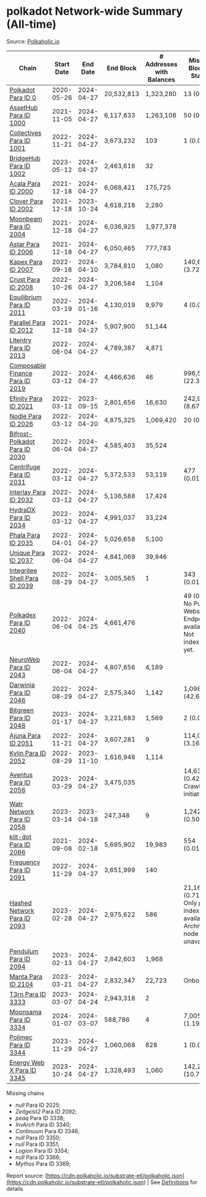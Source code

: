 # polkadot Network-wide Summary (All-time)

Source: [Polkaholic.io](https://polkaholic.io)


| Chain            | Start Date | End Date | End Block | # Addresses with Balances | Missing Blocks / Status |
| ---------------- | ---------- | ---------| --------- | ------------------------- | ----------------------- |
| [Polkadot Para ID 0](/polkadot/0-polkadot) | 2020-05-26 | 2024-04-27 | 20,532,813 |  1,323,280 | 13 (0.00%)  |
| [AssetHub Para ID 1000](/polkadot/1000-assethub) | 2021-11-05 | 2024-04-27 | 6,117,633 |  1,263,108 | 50 (0.00%)  |
| [Collectives Para ID 1001](/polkadot/1001-collectives) | 2022-11-21 | 2024-04-27 | 3,673,232 |  103 | 1 (0.00%)  |
| [BridgeHub Para ID 1002](/polkadot/1002-bridgehub) | 2023-05-12 | 2024-04-27 | 2,463,616 |  32 |    |
| [Acala Para ID 2000](/polkadot/2000-acala) | 2021-12-18 | 2024-04-27 | 6,068,421 |  175,725 |    |
| [Clover Para ID 2002](/polkadot/2002-clover) | 2021-12-18 | 2023-10-24 | 4,618,218 |  2,280 |    |
| [Moonbeam Para ID 2004](/polkadot/2004-moonbeam) | 2021-12-18 | 2024-04-27 | 6,036,925 |  1,977,378 |    |
| [Astar Para ID 2006](/polkadot/2006-astar) | 2021-12-18 | 2024-04-27 | 6,050,465 |  777,783 |    |
| [Kapex Para ID 2007](/polkadot/2007-kapex) | 2022-09-16 | 2024-04-10 | 3,784,810 |  1,080 | 140,668 (3.72%)  |
| [Crust Para ID 2008](/polkadot/2008-crust) | 2022-10-26 | 2024-04-27 | 3,206,584 |  1,104 |    |
| [Equilibrium Para ID 2011](/polkadot/2011-equilibrium) | 2022-03-19 | 2024-01-16 | 4,130,019 |  9,979 | 4 (0.00%)  |
| [Parallel Para ID 2012](/polkadot/2012-parallel) | 2021-12-18 | 2024-04-27 | 5,907,900 |  51,144 |    |
| [Litentry Para ID 2013](/polkadot/2013-litentry) | 2022-06-04 | 2024-04-27 | 4,789,387 |  4,871 |    |
| [Composable Finance Para ID 2019](/polkadot/2019-composable) | 2022-03-12 | 2024-04-27 | 4,466,636 |  46 | 996,506 (22.31%)  |
| [Efinity Para ID 2021](/polkadot/2021-efinity) | 2022-03-12 | 2023-09-15 | 2,801,656 |  16,630 | 242,949 (8.67%)  |
| [Nodle Para ID 2026](/polkadot/2026-nodle) | 2022-03-12 | 2024-04-20 | 4,875,325 |  1,069,420 | 20 (0.00%)  |
| [Bifrost-Polkadot Para ID 2030](/polkadot/2030-bifrost) | 2022-06-04 | 2024-04-27 | 4,585,403 |  35,524 |    |
| [Centrifuge Para ID 2031](/polkadot/2031-centrifuge) | 2022-03-12 | 2024-04-27 | 5,372,533 |  53,119 | 477 (0.01%)  |
| [Interlay Para ID 2032](/polkadot/2032-interlay) | 2022-03-12 | 2024-04-27 | 5,136,588 |  17,424 |    |
| [HydraDX Para ID 2034](/polkadot/2034-hydradx) | 2022-03-12 | 2024-04-27 | 4,991,037 |  33,224 |    |
| [Phala Para ID 2035](/polkadot/2035-phala) | 2022-04-01 | 2024-04-27 | 5,026,658 |  5,100 |    |
| [Unique Para ID 2037](/polkadot/2037-unique) | 2022-06-04 | 2024-04-27 | 4,841,069 |  39,946 |    |
| [Integritee Shell Para ID 2039](/polkadot/2039-integritee) | 2022-08-29 | 2024-04-27 | 3,005,565 |  1 | 343 (0.01%)  |
| [Polkadex Para ID 2040](/polkadot/2040-polkadex) | 2022-06-04 | 2024-04-25 | 4,661,476 |   | 49 (0.00%) No Public Websocket Endpoint available: Not indexing yet. |
| [NeuroWeb Para ID 2043](/polkadot/2043-neuroweb) | 2022-06-04 | 2024-04-27 | 4,807,656 |  4,189 |    |
| [Darwinia Para ID 2046](/polkadot/2046-darwinia) | 2022-08-29 | 2024-04-27 | 2,575,340 |  1,142 | 1,098,047 (42.64%)  |
| [Bitgreen Para ID 2048](/polkadot/2048-bitgreen) | 2023-01-17 | 2024-04-27 | 3,221,683 |  1,569 | 2 (0.00%)  |
| [Ajuna Para ID 2051](/polkadot/2051-ajuna) | 2022-11-21 | 2024-04-27 | 3,607,281 |  9 | 114,050 (3.16%)  |
| [Kylin Para ID 2052](/polkadot/2052-kylin) | 2022-08-29 | 2023-11-10 | 1,616,948 |  1,114 |    |
| [Aventus Para ID 2056](/polkadot/2056-aventus) | 2023-03-29 | 2024-04-27 | 3,475,035 |   | 14,636 (0.42%) Crawling initiated |
| [Watr Network Para ID 2058](/polkadot/2058-watr) | 2023-03-14 | 2023-04-18 | 247,348 |  9 | 1,242 (0.50%)  |
| [kilt-dot Para ID 2086](/polkadot/2086-kilt) | 2021-09-08 | 2024-02-18 | 5,695,902 |  19,983 | 554 (0.01%)  |
| [Frequency Para ID 2091](/polkadot/2091-frequency) | 2022-11-29 | 2024-04-27 | 3,651,999 |  140 |    |
| [Hashed Network Para ID 2093](/polkadot/2093-hashed) | 2023-02-28 | 2024-04-27 | 2,975,622 |  586 | 21,163 (0.71%) Only partial index available: Archive node unavailable |
| [Pendulum Para ID 2094](/polkadot/2094-pendulum) | 2023-02-13 | 2024-04-27 | 2,842,603 |  1,968 |    |
| [Manta Para ID 2104](/polkadot/2104-manta) | 2023-03-21 | 2024-04-27 | 2,832,347 |  22,723 |   Onboarding |
| [T3rn Para ID 3333](/polkadot/3333-t3rn) | 2023-03-07 | 2024-04-24 | 2,943,318 |  2 |    |
| [Moonsama Para ID 3334](/polkadot/3334-moonsama) | 2024-01-07 | 2024-03-07 | 588,786 |  4 | 7,005 (1.19%)  |
| [Polimec Para ID 3344](/polkadot/3344-polimec) | 2023-11-29 | 2024-04-27 | 1,060,068 |  828 | 1 (0.00%)  |
| [Energy Web X Para ID 3345](/polkadot/3345-energywebx) | 2023-10-24 | 2024-04-27 | 1,328,493 |  1,060 | 142,272 (10.71%)  |

Missing chains


* *null* Para ID 2025; 
* *Zeitgeist2* Para ID 2092; 
* *peaq* Para ID 3338; 
* *InvArch* Para ID 3340; 
* *Continuum* Para ID 3346; 
* *null* Para ID 3350; 
* *null* Para ID 3351; 
* *Logion* Para ID 3354; 
* *null* Para ID 3366; 
* *Mythos* Para ID 3369; 

Report source: [https://cdn.polkaholic.io/substrate-etl/polkaholic.json](https://cdn.polkaholic.io/substrate-etl/polkaholic.json) | See [Definitions](/DEFINITIONS.md) for details
